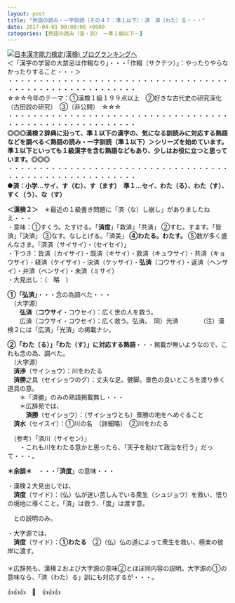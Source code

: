 ```yaml
---
layout: post
title: "熟語の読み・一字訓読（その４７：準１以下）：済　済（わた）る・・・"
date: 2017-04-01 00:00:00 +0900
categories: [熟語の読み（音・訓）　ー準１級以下－]
---
```


[![](/syuusyuu9701/assets/images/熟語の読み・一字訓読（その４７：準１以下）：済-済（わた）る・・・-br_c_3028_1.gif)](http://blog.with2.net/link.php?1659096:3028 "日本漢字能力検定(漢検) ブログランキングへ")[日本漢字能力検定(漢検) ブログランキングへ](http://blog.with2.net/link.php?1659096:3028)  
＜「漢字の学習の大禁忌は作輟なり」・・・「作輟（サクテツ）」：やったりやらなかったりすること・・・＞  
・・・・・・・・・・・・・・・・・・・・・・・・・・・・・・・・・・・・・・・・・・・・・・・・・・・・・・・・・  
☆☆☆今年のテーマ：①漢検１級１９９点以上　②好きな古代史の研究深化（古田説の研究）　③（非公開）　☆☆☆　　  
・・・・・・・・・・・・・・・・・・・・・・・・・・・・・・・・・・・・・・・・・・・・・・・・・・・・・・・・・  
**◎◎◎漢検２辞典に沿って、準１以下の漢字の、気になる訓読みに対応する熟語などを調べる＜熟語の読み・一字訓読（準１以下）＞シリーズを始めています。準１以下といっても１級漢字を含む熟語などもあり、少しはお役に立つと思っています。◎◎◎**  
・・・・・・・・・・・・・・・・・・・・・・・・・・・・・・・・・・・・・・・・・・・・・・・・・・・・・・・・・  
**●済：小学…サイ、す（む）、す（ます）　準１…セイ、わた（る）、わた（す）、すく（う）、な（す）**  
  
**＜漢検２＞**　＊最近の１級書き問題に「済（な）し崩し」がありましたねえ・・・  
・意味：①すくう。たすける。「**済度**」「救済」「共済」 ②すむ。すます。「皆済」「決済」 ③なす。なしとげる。「済美」 **④わたる。わたす。** ⑤数が多く盛んなさま。「済済（サイサイ）・（セイセイ）」  
・下つき：皆済（カイサイ）・既済（キサイ）・救済（キュウサイ）・共済（キョウサイ）・経済（ケイザイ）・決済（ケッサイ）・**弘済**（コウサイ）・返済（ヘンサイ）・弁済（ベンサイ）・未済（ミサイ）  
・大見出し：（　略　）  
  
**①「弘済」**・・・念の為調べた・・・  
　（大字源）  
　　**弘済**（**コウサイ**・コウセイ）：広く世の人を救う。  
　　広済（コウサイ・コウセイ）：広く救う。弘済。　同）光済　　　　（注）漢検２には「広済」「光済」の掲載ナシ。  
  
**②「わた（る）」「わた（す）」に対応する熟語**・・・掲載が無いようなので、これも念の為、調べた。  
　（大字源）  
　**済渉**（サイショウ）：川をわたる  
　**済勝**之具（セイショウのグ）：丈夫な足。健脚。景色の良いところを渡り歩く道具の意。　  
　　＊「済勝」のみの熟語掲載無し・・・  
　　＊広辞苑では、  
　　　**済勝**（セイショウ）：（サイショウとも）景勝の地をへめぐること  
　**済水**（セイスイ）：①川の名　（詳細略）　②川をわたる  
  
　（参考）「済川（サイセン）」  
　　・これも川をわたる意かと思ったら、「天子を助けて政治を行う」だって・・・。  
  
**＊余談＊**　・・・「**済度**」の意味・・・  
  
・漢検２大見出しでは、  
　**済度**（サイド）：（仏）仏が迷い苦しんでいる衆生（シュジョウ）を救い、悟りの境地に導くこと。「済」は救う、「度」は渡す意。  
  
　との説明のみ。  
  
・大字源では、  
　**済度**（サイド）：**①わたる**　②（仏）仏の道によって衆生を救い、極楽の彼岸に渡す。  
　  
＊広辞苑も、漢検２および大字源の意味②とほぼ同内容の説明。大字源の①の意味なら、「済（わた）る」訓にも対応するが・・・。  
  
👍👍👍　🐔　👍👍👍  